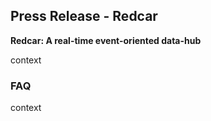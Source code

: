 ## Press Release - Redcar

**Redcar: A real-time event-oriented data-hub**

context

### FAQ

context
